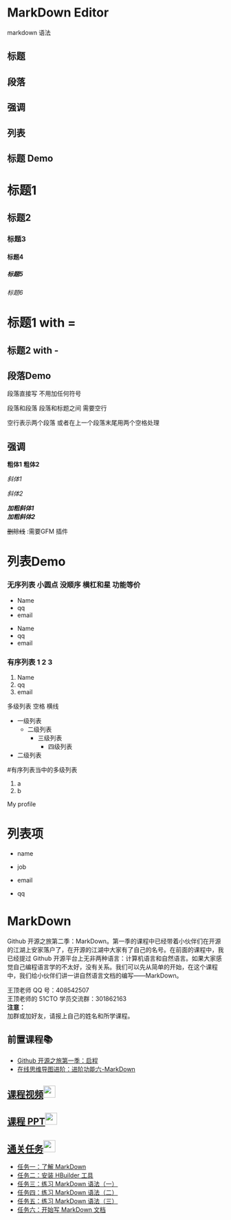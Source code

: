 # MarkDown Editor


markdown 语法



## 标题

## 段落

## 强调

## 列表



## 标题 Demo

# 标题1
##  标题2
### 标题3
#### 标题4
##### 标题5
###### 标题6

标题1 with =
===


标题2 with -
---


## 段落Demo

段落直接写 不用加任何符号

段落和段落 段落和标题之间 需要空行

空行表示两个段落 或者在上一个段落末尾用两个空格处理


## 强调

**粗体1**
__粗体2__


*斜体1*

_斜体2_

***加粗斜体1***  
___加粗斜体2___


~~删除线~~ :需要GFM 插件

# 列表Demo

### 无序列表  小圆点 没顺序   横杠和星 功能等价

* Name
* qq
* email


- Name
- qq
- email


### 有序列表   1 2 3

1. Name
2. qq
3. email



多级列表   空格 横线

- 一级列表
  - 二级列表
    - 三级列表
      - 四级列表
- 二级列表


#有序列表当中的多级列表

1. a  
  1. b



My profile


# 列表项

- name

- job

- email

- qq


# MarkDown

Github 开源之旅第二季：MarkDown。第一季的课程中已经带着小伙伴们在开源的江湖上安家落户了，在开源的江湖中大家有了自己的名号。在前面的课程中，我已经提过 Github 开源平台上无非两种语言：计算机语言和自然语言。如果大家感觉自己编程语言学的不太好，没有关系。我们可以先从简单的开始，在这个课程中，我们给小伙伴们讲一讲自然语言文档的编写——MarkDown。

王顶老师 QQ 号：408542507  
王顶老师的 51CTO 学员交流群：301862163  
**注意：**  
加群或加好友，请报上自己的姓名和所学课程。  

## 前置课程:books:

- [Github 开源之旅第一季：启程](http://edu.51cto.com/course/course_id-7845.html)  
- [在线思维导图进阶：进阶功能六-MarkDown](http://edu.51cto.com/index.php?do=lesson&id=126049)  

## [课程视频<img src="https://raw.githubusercontent.com/wangding/courses/master/images/video.png" height="28">](http://edu.51cto.com/course/course_id-8043.html)

## [课程 PPT<img src="https://raw.githubusercontent.com/wangding/courses/master/images/presentation.png" height="28"/>](MarkDown.pptx)

## [通关任务<img src="https://raw.githubusercontent.com/wangding/courses/master/images/homework.png" height="28"/>](Task01.md)

- [任务一：了解 MarkDown](Task01.md#任务一了解-markdown)  
- [任务二：安装 HBuilder 工具](Task01.md#任务二安装-hbuilder-工具)  
- [任务三：练习 MarkDown 语法（一）](Task01.md#任务三练习-markdown-语法一)  
- [任务四：练习 MarkDown 语法（二）](Task01.md#任务四练习-markdown-语法二)  
- [任务五：练习 MarkDown 语法（三）](Task01.md#任务五练习-markdown-语法三)  
- [任务六：开始写 MarkDown 文档](Task01.md#任务六开始写-markdown-文档)  













